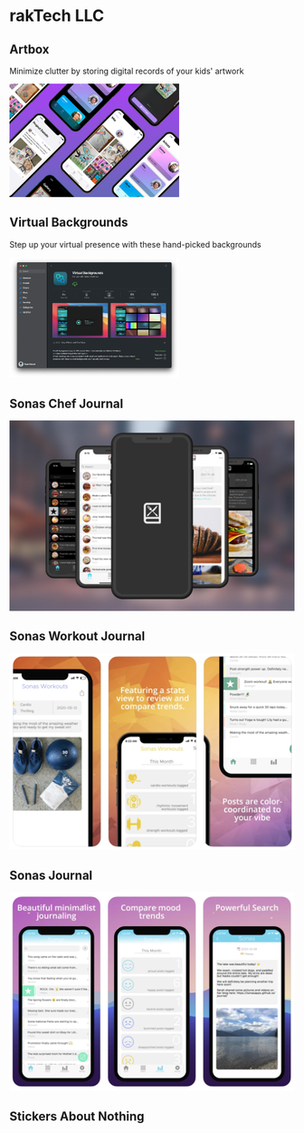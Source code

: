 # rakTech LLC

## Artbox
Minimize clutter by storing digital records of your kids' artwork  

<img src="assets/promo2.png" width="300">

## Virtual Backgrounds
Step up your virtual presence with these hand-picked backgrounds  

<img src="assets/vbmacos.png" width="300">

## Sonas Chef Journal
![](assets/chef.png)

## Sonas Workout Journal
![](assets/workout.png)

## Sonas Journal
![](assets/journal.png)

## Stickers About Nothing
